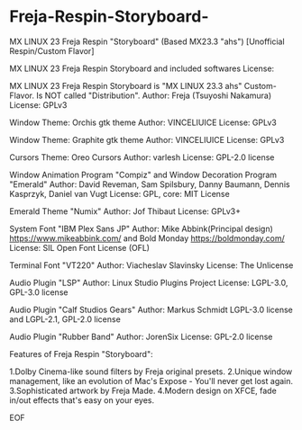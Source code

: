 # Freja-Respin-Storyboard-
MX LINUX 23 Freja Respin "Storyboard" (Based MX23.3 "ahs") [Unofficial Respin/Custom Flavor]

MX LINUX 23 Freja Respin Storyboard and included softwares License:

MX LINUX 23 Freja Respin Storyboard is "MX LINUX 23.3 ahs" Custom-Flavor.
Is NOT called "Distribution".
Author: Freja (Tsuyoshi Nakamura)
License: GPLv3

Window Theme: Orchis gtk theme
Author: VINCELIUICE
License: GPLv3

Window Theme: Graphite gtk theme
Author: VINCELIUICE
License: GPLv3

Cursors Theme: Oreo Cursors
Author: varlesh
License: GPL-2.0 license

Window Animation Program "Compiz" and Window Decoration Program "Emerald"
Author: David Reveman, Sam Spilsbury, Danny Baumann, Dennis Kasprzyk, Daniel van Vugt
License: GPL, core: MIT License

Emerald Theme "Numix"
Author: Jof Thibaut
License: GPLv3+

System Font "IBM Plex Sans JP"
Author: Mike Abbink(Principal design) https://www.mikeabbink.com/ and Bold Monday https://boldmonday.com/
License: SIL Open Font License (OFL)

Terminal Font "VT220"
Author: Viacheslav Slavinsky
License: The Unlicense

Audio Plugin "LSP"
Author: Linux Studio Plugins Project
License: LGPL-3.0, GPL-3.0 license

Audio Plugin "Calf Studios Gears"
Author: Markus Schmidt
LGPL-3.0 license and LGPL-2.1, GPL-2.0 license

Audio Plugin "Rubber Band"
Author: JorenSix 
License: GPL-2.0 license 

Features of Freja Respin "Storyboard":

1.Dolby Cinema-like sound filters by Freja original presets.
2.Unique window management, like an evolution of Mac's Expose - You'll never get lost again.
3.Sophisticated artwork by Freja Made.
4.Modern design on XFCE, fade in/out effects that's easy on your eyes.

EOF
